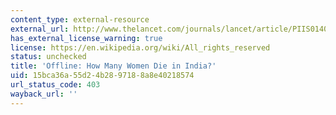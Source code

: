 ```yaml
---
content_type: external-resource
external_url: http://www.thelancet.com/journals/lancet/article/PIIS0140-6736(14)60839-4/
has_external_license_warning: true
license: https://en.wikipedia.org/wiki/All_rights_reserved
status: unchecked
title: 'Offline: How Many Women Die in India?'
uid: 15bca36a-55d2-4b28-9718-8a8e40218574
url_status_code: 403
wayback_url: ''
---
```

